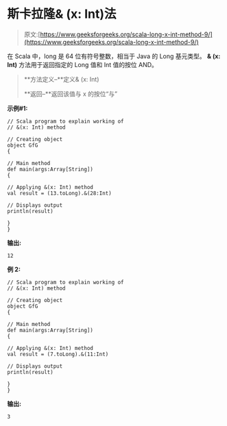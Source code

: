 # 斯卡拉隆& (x: Int)法

> 原文:[https://www.geeksforgeeks.org/scala-long-x-int-method-9/](https://www.geeksforgeeks.org/scala-long-x-int-method-9/)

在 Scala 中，long 是 64 位有符号整数，相当于 Java 的 Long 基元类型。 **& (x: Int)** 方法用于返回指定的 Long 值和 Int 值的按位 AND。

> **方法定义–**定义& (x: Int)
> 
> **返回–**返回该值与 x 的按位“与”

**示例#1:**

```
// Scala program to explain working of
// &(x: Int) method

// Creating object
object GfG
{ 

// Main method
def main(args:Array[String])
{

// Applying &(x: Int) method 
val result = (13.toLong).&(28:Int)

// Displays output
println(result)

}
} 
```

**输出:**

```
12
```

**例 2:**

```
// Scala program to explain working of
// &(x: Int) method

// Creating object
object GfG
{ 

// Main method
def main(args:Array[String])
{

// Applying &(x: Int) method 
val result = (7.toLong).&(11:Int)

// Displays output
println(result)

}
} 
```

**输出:**

```
3
```